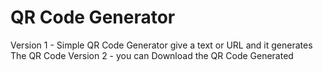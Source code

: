# QR Code Generator
Version 1 - Simple QR Code Generator 
  give a text or URL and it generates The QR Code
Version 2 - you can Download the QR Code Generated

